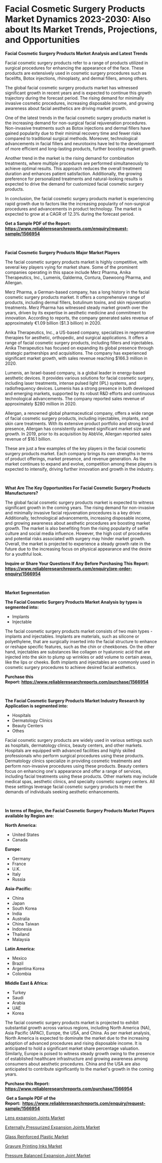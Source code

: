 <p><h1>Facial Cosmetic Surgery Products Market Dynamics 2023-2030: Also about Its Market Trends, Projections, and Opportunities</h1></p><p><strong>Facial Cosmetic Surgery Products Market Analysis and Latest Trends</strong></p>
<p><p>Facial cosmetic surgery products refer to a range of products utilized in surgical procedures for enhancing the appearance of the face. These products are extensively used in cosmetic surgery procedures such as facelifts, Botox injections, rhinoplasty, and dermal fillers, among others.</p><p>The global facial cosmetic surgery products market has witnessed significant growth in recent years and is expected to continue this growth trajectory during the forecast period. The rising demand for minimally invasive cosmetic procedures, increasing disposable income, and growing awareness about facial aesthetics are driving market growth.</p><p>One of the latest trends in the facial cosmetic surgery products market is the increasing demand for non-surgical facial rejuvenation procedures. Non-invasive treatments such as Botox injections and dermal fillers have gained popularity due to their minimal recovery time and fewer risks compared to traditional surgical methods. Moreover, technological advancements in facial fillers and neurotoxins have led to the development of more efficient and long-lasting products, further boosting market growth.</p><p>Another trend in the market is the rising demand for combination treatments, where multiple procedures are performed simultaneously to achieve optimal results. This approach reduces the overall treatment duration and enhances patient satisfaction. Additionally, the growing preference for personalized treatments and natural-looking results is expected to drive the demand for customized facial cosmetic surgery products.</p><p>In conclusion, the facial cosmetic surgery products market is experiencing rapid growth due to factors like the increasing popularity of non-surgical procedures and advancements in product technology. The market is expected to grow at a CAGR of 12.3% during the forecast period.</p></p>
<p><strong>Get a Sample PDF of the Report:&nbsp; <a href="https://www.reliableresearchreports.com/enquiry/request-sample/1566954">https://www.reliableresearchreports.com/enquiry/request-sample/1566954</a></strong></p>
<p>&nbsp;</p>
<p><strong>Facial Cosmetic Surgery Products Major Market Players</strong></p>
<p><p>The facial cosmetic surgery products market is highly competitive, with several key players vying for market share. Some of the prominent companies operating in this space include Merz Pharma, Anika Therapeutics, Inc., Lumenis, Galderma, Contura, Daewoong Pharma, and Allergan. </p><p>Merz Pharma, a German-based company, has a long history in the facial cosmetic surgery products market. It offers a comprehensive range of products, including dermal fillers, botulinum toxins, and skin rejuvenation treatments. Merz Pharma has witnessed steady market growth over the years, driven by its expertise in aesthetic medicine and commitment to innovation. According to reports, the company generated sales revenue of approximately €1.09 billion ($1.3 billion) in 2020.</p><p>Anika Therapeutics, Inc., a US-based company, specializes in regenerative therapies for aesthetic, orthopedic, and surgical applications. It offers a range of facial cosmetic surgery products, including fillers and injectables. Anika Therapeutics has focused on expanding its global presence through strategic partnerships and acquisitions. The company has experienced significant market growth, with sales revenue reaching $166.3 million in 2020.</p><p>Lumenis, an Israel-based company, is a global leader in energy-based aesthetic devices. It provides various solutions for facial cosmetic surgery, including laser treatments, intense pulsed light (IPL) systems, and radiofrequency devices. Lumenis has a strong presence in both developed and emerging markets, supported by its robust R&D efforts and continuous technological advancements. The company reported sales revenue of approximately $280 million in 2020.</p><p>Allergan, a renowned global pharmaceutical company, offers a wide range of facial cosmetic surgery products, including injectables, implants, and skin care treatments. With its extensive product portfolio and strong brand presence, Allergan has consistently achieved significant market size and growth. In 2019, prior to its acquisition by AbbVie, Allergan reported sales revenue of $16.1 billion.</p><p>These are just a few examples of the key players in the facial cosmetic surgery products market. Each company brings its own strengths in terms of product offerings, market presence, and revenue generation. As the market continues to expand and evolve, competition among these players is expected to intensify, driving further innovation and growth in the industry.</p></p>
<p>&nbsp;</p>
<p><strong>What Are The Key Opportunities For Facial Cosmetic Surgery Products Manufacturers?</strong></p>
<p><p>The global facial cosmetic surgery products market is expected to witness significant growth in the coming years. The rising demand for non-invasive and minimally invasive facial rejuvenation procedures is a key driver. Additionally, technological advancements, increasing disposable income, and growing awareness about aesthetic procedures are boosting market growth. The market is also benefiting from the rising popularity of selfie culture and social media influence. However, the high cost of procedures and potential risks associated with surgery may hinder market growth. Overall, the market is projected to experience a steady growth rate in the future due to the increasing focus on physical appearance and the desire for a youthful look.</p></p>
<p><strong>Inquire or Share Your Questions If Any Before Purchasing This Report: <a href="https://www.reliableresearchreports.com/enquiry/pre-order-enquiry/1566954">https://www.reliableresearchreports.com/enquiry/pre-order-enquiry/1566954</a></strong></p>
<p>&nbsp;</p>
<p><strong>Market Segmentation</strong></p>
<p><strong>The Facial Cosmetic Surgery Products Market Analysis by types is segmented into:</strong></p>
<p><ul><li>Implants</li><li>Injectable</li></ul></p>
<p><p>The facial cosmetic surgery products market consists of two main types - implants and injectables. Implants are materials, such as silicone or polyethylene, that are surgically inserted into the facial structure to enhance or reshape specific features, such as the chin or cheekbones. On the other hand, injectables are substances like collagen or hyaluronic acid that are injected into the skin to plump up wrinkles or add volume to certain areas, like the lips or cheeks. Both implants and injectables are commonly used in cosmetic surgery procedures to achieve desired facial aesthetics.</p></p>
<p><strong>Purchase this Report:&nbsp;<a href="https://www.reliableresearchreports.com/purchase/1566954">https://www.reliableresearchreports.com/purchase/1566954</a></strong></p>
<p>&nbsp;</p>
<p><strong>The Facial Cosmetic Surgery Products Market Industry Research by Application is segmented into:</strong></p>
<p><ul><li>Hospitals</li><li>Dermatology Clinics</li><li>Beauty Centers</li><li>Othes</li></ul></p>
<p><p>Facial cosmetic surgery products are widely used in various settings such as hospitals, dermatology clinics, beauty centers, and other markets. Hospitals are equipped with advanced facilities and highly skilled professionals who perform surgical procedures using these products. Dermatology clinics specialize in providing cosmetic treatments and perform non-invasive procedures using these products. Beauty centers focus on enhancing one's appearance and offer a range of services, including facial treatments using these products. Other markets may include medical spas, aesthetic clinics, and specialty cosmetic surgery centers. All these settings leverage facial cosmetic surgery products to meet the demands of individuals seeking aesthetic enhancements.</p></p>
<p>&nbsp;</p>
<p><strong>In terms of Region, the Facial Cosmetic Surgery Products Market Players available by Region are:</strong></p>
<p>
    <p> <strong> North America: </strong>
        <ul>
            <li>United States</li>
            <li>Canada</li>
        </ul>
        </p> 
    <p> <strong> Europe: </strong>
        <ul>
            <li>Germany</li>
            <li>France</li>
            <li>U.K.</li>
            <li>Italy</li>
            <li>Russia</li>
        </ul>
        </p> 
    <p> <strong> Asia-Pacific: </strong>
        <ul>
            <li>China</li>
            <li>Japan</li>
            <li>South Korea</li>
            <li>India</li>
            <li>Australia</li>
            <li>China Taiwan</li>
            <li>Indonesia</li>
            <li>Thailand</li>
            <li>Malaysia</li>
        </ul>
        </p> 
    <p> <strong> Latin America: </strong>
        <ul>
            <li>Mexico</li>
            <li>Brazil</li>
            <li>Argentina Korea</li>
            <li>Colombia</li>
        </ul>
        </p> 
    <p> <strong> Middle East & Africa: </strong>
        <ul>
            <li>Turkey</li>
            <li>Saudi</li>
            <li>Arabia</li>
            <li>UAE</li>
            <li>Korea</li>
        </ul>
    </p>
    </p>
<p><p>The facial cosmetic surgery products market is projected to exhibit substantial growth across various regions, including North America (NA), Asia Pacific (APAC), Europe, the USA, and China. As per market analysis, North America is expected to dominate the market due to the increasing adoption of advanced procedures and rising disposable income. It is anticipated to hold a significant market share percentage valuation. Similarly, Europe is poised to witness steady growth owing to the presence of established healthcare infrastructure and growing awareness among consumers about aesthetic procedures. China and the USA are also anticipated to contribute significantly to the market's growth in the coming years.</p></p>
<p><strong>Purchase this Report: <a href="https://www.reliableresearchreports.com/purchase/1566954">https://www.reliableresearchreports.com/purchase/1566954</a></strong></p>
<p>&nbsp;<strong>Get a Sample PDF of the Report:&nbsp;&nbsp;<a href="https://www.reliableresearchreports.com/enquiry/request-sample/1566954">https://www.reliableresearchreports.com/enquiry/request-sample/1566954</a></strong></p>
<p><strong></strong></p>
<p><p><a href="https://www.linkedin.com/pulse/lens-expansion-joints-market-size-growth-forecast-from-2023-w0i6c/">Lens expansion Joints Market</a></p><p><a href="https://www.linkedin.com/pulse/externally-pressurized-expansion-joints-market-size-share-c8czc/">Externally Pressurized Expansion Joints Market</a></p><p><a href="https://medium.com/@melissahaag/glass-reinforced-plastic-market-size-growth-forecast-2023-2030-8f6f1744a56b">Glass Reinforced Plastic Market</a></p><p><a href="https://medium.com/@efrenmuller/gravure-printing-inks-market-size-growth-forecast-2023-2030-7a1e7c04a566">Gravure Printing Inks Market</a></p><p><a href="https://www.linkedin.com/pulse/pressure-balanced-expansion-joint-market-research-report-kzamc/">Pressure Balanced Expansion Joint Market</a></p></p>